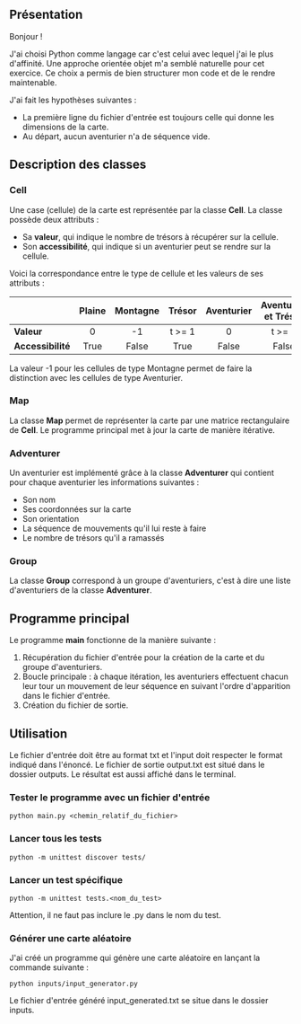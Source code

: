 ## Présentation

Bonjour ! 

J'ai choisi Python comme langage car c'est celui avec lequel j'ai le plus d'affinité. Une approche orientée objet m'a semblé naturelle pour cet exercice. Ce choix a permis de bien structurer mon code et de le rendre maintenable. 

J'ai fait les hypothèses suivantes : 
* La première ligne du fichier d'entrée est toujours celle qui donne les dimensions de la carte.
* Au départ, aucun aventurier n'a de séquence vide.

## Description des classes

### Cell 
    
Une case (cellule) de la carte est représentée par la classe **Cell**. La classe possède deux attributs : 
* Sa **valeur**, qui indique le nombre de trésors à récupérer sur la cellule.
* Son **accessibilité**, qui indique si un aventurier peut se rendre sur la cellule.

Voici la correspondance entre le type de cellule et les valeurs de ses attributs :

|       | Plaine | Montagne | Trésor | Aventurier | Aventurier et Trésor |
|-------|:----------:|:----------:|:----------:|:----------:|:----------:|
| **Valeur** | 0  | -1  | t >= 1  | 0  | t >= 1  |
| **Accessibilité** | True  | False  | True  | False  | False  |

La valeur -1 pour les cellules de type Montagne permet de faire la distinction avec les cellules de type Aventurier. 

### Map

La classe **Map** permet de représenter la carte par une matrice rectangulaire de **Cell**. Le programme principal met à jour la carte de manière itérative. 

### Adventurer 

Un aventurier est implémenté grâce à la classe **Adventurer** qui contient pour chaque aventurier les informations suivantes :
* Son nom
* Ses coordonnées sur la carte
* Son orientation 
* La séquence de mouvements qu'il lui reste à faire
* Le nombre de trésors qu'il a ramassés

### Group 

La classe **Group** correspond à un groupe d'aventuriers, c'est à dire une liste d'aventuriers de la classe **Adventurer**.

## Programme principal

Le programme **main** fonctionne de la manière suivante :
1. Récupération du fichier d'entrée pour la création de la carte et du groupe d'aventuriers. 
2. Boucle principale : à chaque itération, les aventuriers effectuent chacun leur tour un mouvement de leur séquence en suivant l'ordre d'apparition dans le fichier d'entrée.
3. Création du fichier de sortie.

## Utilisation
Le fichier d'entrée doit être au format txt et l'input doit respecter le format indiqué dans l'énoncé. Le fichier de sortie output.txt est situé dans le dossier outputs. Le résultat est aussi affiché dans le terminal.
### Tester le programme avec un fichier d'entrée
```
python main.py <chemin_relatif_du_fichier>
```
### Lancer tous les tests
```
python -m unittest discover tests/
```
### Lancer un test spécifique
```
python -m unittest tests.<nom_du_test>
```
Attention, il ne faut pas inclure le .py dans le nom du test.
### Générer une carte aléatoire
J'ai créé un programme qui génère une carte aléatoire en lançant la commande suivante :
```
python inputs/input_generator.py
```
Le fichier d'entrée généré input_generated.txt se situe dans le dossier inputs.
